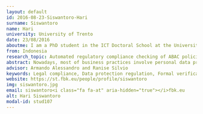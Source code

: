 ```yaml
---
layout: default 
id: 2016-08-23-Siswantoro-Hari
surname: Siswantoro
name: Hari
university: University of Trento
date: 23/08/2016
aboutme: I am a PhD student in the ICT Doctoral School at the University of Trento, Italy. I received my master’s degree in security and cryptology from Université Joseph Fourier, Grenoble, France. My research interests include security, data protection and legal compliance.
from: Indonesia
research_topic: Automated regulatory compliance checking of ABAC policies
abstract: Nowadays, most of business practices involve personal data processing of customers and employees. And personal data processing is strictly regulated by legislation to protect the rights of the personal data owner. Enforcing regulation into enterprise information system is a non-trivial task, and a misinterpretation can lead to sanctions. This research presents an automatic legal compliance verification method of attribute based access control (ABAC) against the EU Data Protection Directive (DPD) 95/46/EC. The rights, obligations and conditions for lawful personal data processing from the directive are extracted and mapped to a formal legal model. We use this model to check whether an enterprise access control policy complies or violates the regulation.
advisor: Armando Alessandro and Ranise Silvio
keywords: Legal compliance, Data protection regulation, Formal verification, Attribute based access control
website: https://st.fbk.eu/people/profile/siswantoro
img: siswantoro.jpg
email: siswantoro<i class="fa fa-at" aria-hidden="true"></i>fbk.eu
alt: Hari Siswantoro
modal-id: stud107
---
```


